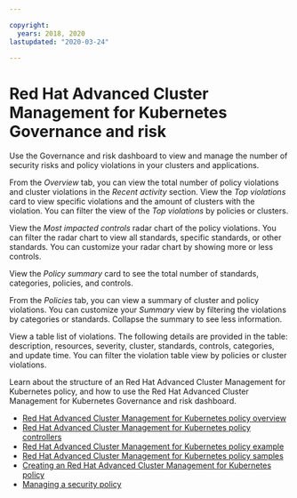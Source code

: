 ```yaml
---

copyright:
  years: 2018, 2020
lastupdated: "2020-03-24"

---
```


# Red Hat Advanced Cluster Management for Kubernetes Governance and risk

Use the Governance and risk dashboard to view and manage the number of security risks and policy violations in your clusters and applications. 


From the _Overview_ tab, you can view the total number of policy violations and cluster violations in the _Recent activity_ section. View the _Top violations_ card to view specific violations and the amount of clusters with the violation. You can filter the view of the _Top violations_ by policies or clusters. 

View the _Most impacted controls_ radar chart of the policy violations. You can filter the radar chart to view all standards, specific standards, or other standards. You can customize your radar chart by showing more or less controls.

View the _Policy summary_ card to see the total number of standards, categories, policies, and controls.


From the _Policies_ tab, you can view a summary of cluster and policy violations. You can customize your _Summary_ view by filtering the violations by categories or standards. Collapse the summary to see less information. 

View a table list of violations. The following details are provided in the table: description, resources, severity, cluster, standards, controls, categories, and update time. You can filter the violation table view by policies or cluster violations.


Learn about the structure of an Red Hat Advanced Cluster Management for Kubernetes policy, and how to use the Red Hat Advanced Cluster Management for Kubernetes Governance and risk dashboard.

- [Red Hat Advanced Cluster Management for Kubernetes policy overview](policy_overview.md)
- [Red Hat Advanced Cluster Management for Kubernetes policy controllers](policy_controllers.md)
- [Red Hat Advanced Cluster Management for Kubernetes policy example](policy_example.md)
- [Red Hat Advanced Cluster Management for Kubernetes policy samples](policy_samples.md)
- [Creating an Red Hat Advanced Cluster Management for Kubernetes policy](create_policy.md)
- [Managing a security policy](manage_grc_policy.md)
